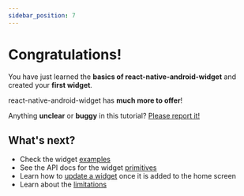 ```yaml
---
sidebar_position: 7
---
```


# Congratulations!

You have just learned the **basics of react-native-android-widget** and created your **first widget**.

react-native-android-widget has **much more to offer**!

Anything **unclear** or **buggy** in this tutorial? [Please report it!](https://github.com/sAleksovski/react-native-android-widget/issues)

## What's next?

- Check the widget [examples](https://github.com/sAleksovski/react-native-android-widget/tree/master/example/src/widgets)
- See the API docs for the widget [primitives](../primitives/index)
- Learn how to [update a widget](../api/request-widget-update.md) once it is added to the home screen
- Learn about the [limitations](../limitations.md)
